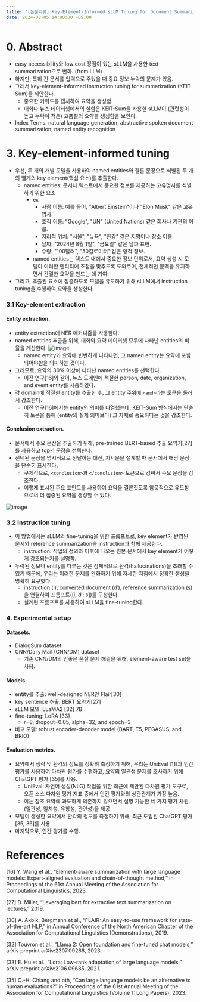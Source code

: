 ```yaml
---
title: "[논문리뷰] Key-Element-Informed sLLM Tuning for Document Summarization (Interspeech, 2024)"
date: 2024-08-05 14:00:00 +09:00
---
```


# 0. Abstract
- easy accessibility와 low cost 장점이 있는 sLLM을 사용한 text summarization으로 변화. (from LLM)
- 하지만, 특히 긴 문서를 입력으로 주었을 때 중요 정보 누락의 문제가 있음.
- 그래서 key-element-informed instruction tuning for summarization (KEIT-Sum)을 제안한다.
    - 중요한 키워드를 캡처하여 요약을 생성함.
    - 대화나 뉴스 데이터셋에서의 실험은 KEIT-Sum을 사용한 sLLM이 (관련성이 높고 누락이 적은) 고품질의 요약을 생성함을 보인다.
- Index Terms: natural language generation, abstractive spoken document summarization, named entity recognition

# 3. Key-element-informed tuning
- 우선, 두 개의 개별 모델을 사용하여 named entities와 결론 문장으로 식별된 두 개의 별개의 key element(핵심 요소)를 추출한다.
    - named entities: 문서나 텍스트에서 중요한 정보를 제공하는 고유명사를 식별하기 위한 요소
        - ex
            - 사람 이름: 예를 들어, "Albert Einstein"이나 "Elon Musk" 같은 고유명사.
            - 조직 이름: "Google", "UN" (United Nations) 같은 회사나 기관의 이름.
            - 지리적 위치: "서울", "뉴욕", "한강" 같은 지명이나 장소 이름.
            - 날짜: "2024년 8월 1일", "금요일" 같은 날짜 표현.
            - 수량: "100달러", "50킬로미터" 같은 양적 정보.
        - named entities는 텍스트 내에서 중요한 정보 단위로서, 요약 생성 시 모델이 이러한 엔티티에 초점을 맞추도록 도와주며, 전체적인 문맥을 유지하면서 간결한 요약을 만드는 데 기여
- 그리고, 추출된 요소에 집중하도록 모델을 유도하기 위해 sLLM에서 instruction tuning을 수행하여 요약을 생성한다.

### 3.1 Key-element extraction
#### Entity extraction.
- entity extraction에 NER 메커니즘을 사용한다.
- named entities 추출을 위해, 대화와 요약 데이터셋 모두에 나타난 entities의 비율을 계산한다.
    ![image](https://github.com/user-attachments/assets/b1b42757-f936-40ff-9f95-f17a62b5dc5d)
    - named entity가 요약에 빈번하게 나타나면, 그 named entity는 요약에 포함되어야함을 의미하는 것이다.
- 그러므로, 요약의 30% 이상에 나타난 named entities를 선택한다.
    - 이전 연구[16]와 같이, 뉴스 도메인에 적절한 person, date, organization, and event entity를 사용하였다.
- 각 domain에 적절한 entity를 추출한 후, 그 entity 주위에 `<and>`라는 토큰을 둘러서 강조한다. 
    - 이전 연구[16]에서는 entity의 의미를 나열했는데, KEIT-Sum 방식에서는 단순히 토큰을 통해 (entity의 실제 의미보다) 그 자체로 중요하다는 것을 강조한다.


#### Conclusion extraction.
- 문서에서 주요 문장을 추출하기 위해, pre-trained BERT-based 추출 요약기[27]를 사용하고 top-1 문장을 선택한다.
- 선택된 문장을 명시적으로 전달하는 대신, 지시문을 설계할 때 문서에서 해당 문장을 단순히 표시한다.
    - 구체적으로, `<conclusion>`과 `</conclusion>` 토큰으로 감싸서 주요 문장을 강조한다.
    - 이렇게 표시된 주요 포인트를 사용하여 요약을 결론짓도록 암묵적으로 유도함으로써 더 집중된 요약을 생성할 수 있다.

![image](https://github.com/user-attachments/assets/b6942b5a-9233-4e58-992f-953e38914293)


### 3.2 Instruction tuning
- 이 방법에서는 sLLM의 fine-tuning을 위한 프롬프트로, key element가 반영된 문서와 reference summarization을 instruction과 함께 제공한다.
    - instruction: 작업의 정의와 이후에 나오는 원본 문서에서 key element가 어떻게 강조되는지를 설명함.
- 누락된 정보나 entity를 다루는 것은 잠재적으로 환각(hallucinations)을 초래할 수 있기 때문에, 우리는 이러한 문제를 완화하기 위해 자세한 지침에서 정확한 생성을 명확히 요구핬다.
    - instruction (i), converted document (d′), reference summarization (s)을 연결하여 프롬프트([i; d′; s])를 구성한다.
    - 설계된 프롬프트를 사용하여 sLLM을 fine-tuning한다.

### 4. Experimental setup
#### Datasets.
- DialogSum dataset
- CNN/Daily Mail (CNN/DM) dataset
    - 기존 CNN/DM의 안좋은 품질 문제 해결을 위해, element-aware test set을 사용.

#### Models.
- entity를 추출: well-designed NER인 Flair[30]
- key sentence 추출: BERT 요약기[27]
- sLLM 모델: LLaMA2 [32] 7B
- fine-tuning: LoRA [33]
    - r=8, dropout=0.05, alpha=32, and epoch=3
- 비교 모델: robust encoder-decoder model (BART, T5, PEGASUS, and BRIO)

#### Evaluation metrics.
- 요약에서 생략 및 환각의 정도를 정확히 측정하기 위해, 우리는 UniEval [11]과 인간 평가를 사용하여 다차원 평가를 수행하고, 요약의 일관성 문제를 조사하기 위해 ChatGPT 평가 [35]를 사용.
    - UniEval: 자연어 생성(NLG) 작업을 위한 최근에 제안된 다차원 평가 도구로, 오픈 소스 다차원 평가 지표 중에서 인간 평가와의 상관관계가 가장 높음.
    - 이는 참조 요약에 과도하게 의존하지 않으면서 설명 가능한 네 가지 평가 차원(일관성, 일치성, 유창성, 관련성)을 제공
- 모델이 생성한 요약에서 환각의 정도를 측정하기 위해, 최근 도입된 ChatGPT 평가 [35, 36]를 사용
- 마지막으로, 인간 평가를 수행.

# References
[16] Y. Wang et al., “Element-aware summarization with large language models: Expert-aligned evaluation and chain-of-thought method,” in Proceedings of the 61st Annual Meeting of the Association for Computational Linguistics, 2023.

[27] D. Miller, “Leveraging bert for extractive text summarization on lectures,” 2019.

[30] A. Akbik, Bergmann et al., “FLAIR: An easy-to-use framework for state-of-the-art NLP,” in Annual Conference of the North American Chapter of the Association for Computational Linguistics (Demonstrations), 2019.

[32] Touvron et al., “Llama 2: Open foundation and fine-tuned chat models,” arXiv preprint arXiv:2307.09288, 2023.

[33] E. Hu et al., “Lora: Low-rank adaptation of large language models,” arXiv preprint arXiv:2106.09685, 2021.

[35] C.-H. Chiang and oth, “Can large language models be an alternative to human evaluations?” in Proceedings of the 61st Annual Meeting of the Association for Computational Linguistics (Volume 1: Long Papers), 2023.